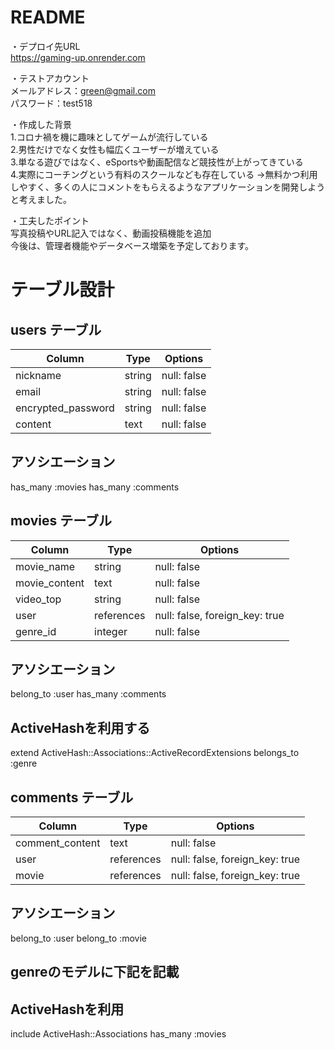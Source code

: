 # README
・デプロイ先URL  
 https://gaming-up.onrender.com  

・テストアカウント  
 メールアドレス：green@gmail.com  
 パスワード：test518  

・作成した背景  
 1.コロナ禍を機に趣味としてゲームが流行している  
 2.男性だけでなく女性も幅広くユーザーが増えている  
 3.単なる遊びではなく、eSportsや動画配信など競技性が上がってきている  
 4.実際にコーチングという有料のスクールなども存在している
 →無料かつ利用しやすく、多くの人にコメントをもらえるようなアプリケーションを開発しようと考えました。

・工夫したポイント  
 写真投稿やURL記入ではなく、動画投稿機能を追加  
 今後は、管理者機能やデータベース増築を予定しております。


# テーブル設計

## users テーブル
| Column             | Type   | Options     |
| ------------------ | ------ | ----------- |
| nickname           | string | null: false |
| email              | string | null: false |
| encrypted_password | string | null: false |
| content            | text   | null: false |

## アソシエーション
has_many :movies
has_many :comments


## movies テーブル
| Column             | Type       | Options                        |
| ------             | --------   | -----------                    |
| movie_name         | string     | null: false                    |
| movie_content      | text       | null: false                    |
| video_top          | string     | null: false                    |
| user               | references | null: false, foreign_key: true |
| genre_id           | integer    | null: false                    |

## アソシエーション
belong_to :user
has_many  :comments
## ActiveHashを利用する
extend ActiveHash::Associations::ActiveRecordExtensions
belongs_to :genre


## comments テーブル
| Column               | Type       | Options                        |
| ---------------      | ---------- | ------------------------------ |
| comment_content      | text       | null: false                    |
| user                 | references | null: false, foreign_key: true |
| movie                | references | null: false, foreign_key: true |

## アソシエーション
belong_to :user
belong_to :movie


## genreのモデルに下記を記載
## ActiveHashを利用
include ActiveHash::Associations
has_many :movies